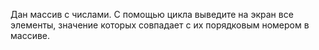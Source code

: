 Дан массив с числами. С помощью цикла выведите на экран все элементы, значение которых совпадает с их порядковым номером в массиве.